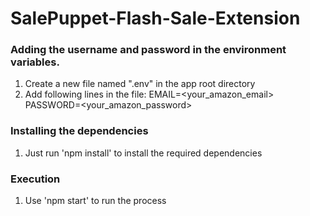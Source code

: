 # SalePuppet-Flash-Sale-Extension

### Adding the username and password in the environment variables.

1. Create a new file named ".env" in the app root directory
2. Add following lines in the file:
EMAIL=<your_amazon_email>
PASSWORD=<your_amazon_password>

### Installing the dependencies
1. Just run 'npm install' to install the required dependencies

### Execution
1. Use 'npm start' to run the process

